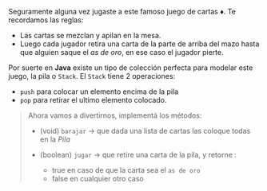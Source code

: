 Seguramente alguna vez jugaste a este famoso juego de cartas :diamonds:. Te recordamos las reglas:

* Las cartas se mezclan y apilan en la mesa.
* Luego cada jugador retira una carta de la parte de arriba del mazo hasta que alguien saque el _as de oro_, en ese caso el jugador pierte.

Por suerte en **Java** existe un tipo de colección perfecta para modelar este juego, la pila o `Stack`. El `Stack` tiene 2 operaciones:

* `push` para colocar un elemento encima de la pila
* `pop` para retirar el ultimo elemento colocado.

> Ahora vamos a divertirnos, implementá los métodos:
>
> * (void) `barajar` -> que dada una lista de cartas las coloque todas en la _Pila_ 
>
>* (boolean) `jugar` -> que retire una carta de la pila, y retorne :
>   * true en caso de que la carta sea el `as de oro`
>   * false en cualquier otro caso
